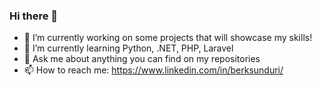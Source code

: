 ### Hi there 👋



- 🔭 I’m currently working on some projects that will showcase my skills!
- 🌱 I’m currently learning Python, .NET, PHP, Laravel
- 💬 Ask me about anything you can find on my repositories
- 📫 How to reach me: https://www.linkedin.com/in/berksunduri/

